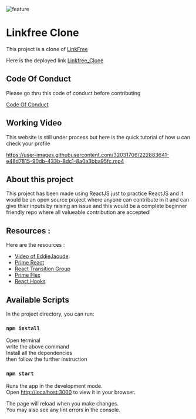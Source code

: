 ![feature](https://user-images.githubusercontent.com/32031706/222640620-7655ef83-d420-470d-acbc-51a8d4d7cd18.png)

# Linkfree Clone

This project is a clone of [LinkFree](https://linkfree.eddiehub.io)

Here is the deployed link [Linkfree_Clone](https://linkfree-clone.vercel.app/)

## Code Of Conduct 
Please go thru this code of conduct before contributing

[Code Of Conduct](https://github.com/himanshu1221/linkfree_clone/blob/master/CODE_OF_CONDUCT.md)

## Working Video
This website is still under process but here is the quick tutorial of how u can check your profile 

https://user-images.githubusercontent.com/32031706/222883641-e48d7815-90db-433b-8dc1-8a0a3bba95fc.mp4

## About this project

This project has been made using ReactJS just to practice ReactJS and it would be an open source project where anyone can contribute in it and can give thier inputs by raising an issue and this would be a complete beginner friendly repo where all valueable contribution are accepted!

## Resources :

Here are the resources :

- [Video of EddieJaoude](https://www.youtube.com/watch?v=Jorl_vcp-Ew&list=LL&index=1&ab_channel=EddieJaoude).
- [Prime React](https://primereact.org/installation/)
- [React Transition Group](https://www.npmjs.com/package/react-transition-group)
- [Prime Flex](https://www.primefaces.org/primeflex/)
- [React Hooks](https://reactjs.org/docs/hooks-intro.html)

## Available Scripts

In the project directory, you can run:

### `npm install`

Open terminal \
write the above command \
Install all the dependencies \
then follow the further instruction

### `npm start`

Runs the app in the development mode.\
Open [http://localhost:3000](http://localhost:3000) to view it in your browser.

The page will reload when you make changes.\
You may also see any lint errors in the console.
